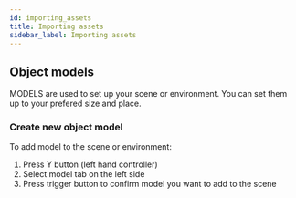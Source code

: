 ```yaml
---
id: importing_assets
title: Importing assets
sidebar_label: Importing assets
---
```

## Object models

MODELS are used to set up your scene or environment. You can set them up to your prefered size and place.

### Create new object model

To add model to the scene or environment:
1. Press Y button (left hand controller)
2. Select model tab on the left side
3. Press trigger button to confirm model you want to add to the scene

